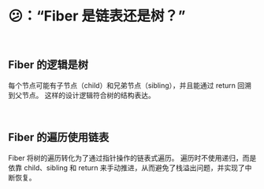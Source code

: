 # 😕：“Fiber 是链表还是树？”

<br>

## Fiber 的逻辑是树

每个节点可能有子节点（child）和兄弟节点（sibling），并且能通过 return 回溯到父节点。
这样的设计逻辑符合树的结构表达。

<br>

## Fiber 的遍历使用链表

Fiber 将树的遍历转化为了通过指针操作的链表式遍历。
遍历时不使用递归，而是依靠 child、sibling 和 return 来手动推进，从而避免了栈溢出问题，并实现了中断恢复。